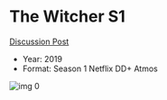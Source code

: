 # The Witcher S1

[Discussion Post](https://www.avsforum.com/threads/bass-eq-for-filtered-movies.2995212/post-58983196)

* Year: 2019
* Format: Season 1 Netflix DD+ Atmos

![img 0](https://i.imgur.com/4Qb5jg5.jpg)

